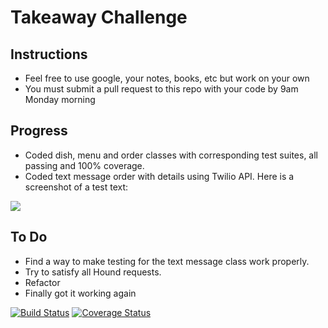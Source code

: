 Takeaway Challenge
==================

Instructions
-------
* Feel free to use google, your notes, books, etc but work on your own
* You must submit a pull request to this repo with your code by 9am Monday morning

Progress
-----
* Coded dish, menu and order classes with corresponding test suites, all passing and 100% coverage.
* Coded text message order with details using Twilio API. Here is a screenshot of a test text:

![](http://i.imgur.com/jS1B2dE.png)

To Do
-----
* Find a way to make testing for the text message class work properly.
* Try to satisfy all Hound requests.
* Refactor
* Finally got it working again

[![Build Status](https://travis-ci.org/makersacademy/takeaway-challenge.svg?branch=master)](https://travis-ci.org/makersacademy/takeaway-challenge)
[![Coverage Status](https://coveralls.io/repos/makersacademy/takeaway-challenge/badge.png)](https://coveralls.io/r/makersacademy/takeaway-challenge)

